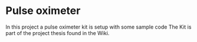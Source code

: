 # Pulse oximeter
In this project a pulse oximeter kit is setup with some sample code
The Kit is part of the project thesis found in the Wiki.
